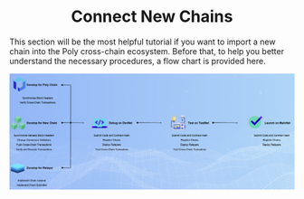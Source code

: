 <h1 align="center">Connect New Chains</h1>

This section will be the most helpful tutorial if you want to import a new chain into the Poly cross-chain ecosystem. Before that, to help you better understand the necessary procedures, a flow chart is provided here.  

<div align=center><img src="resources/add_chain_flow.png" alt=""/></div>

